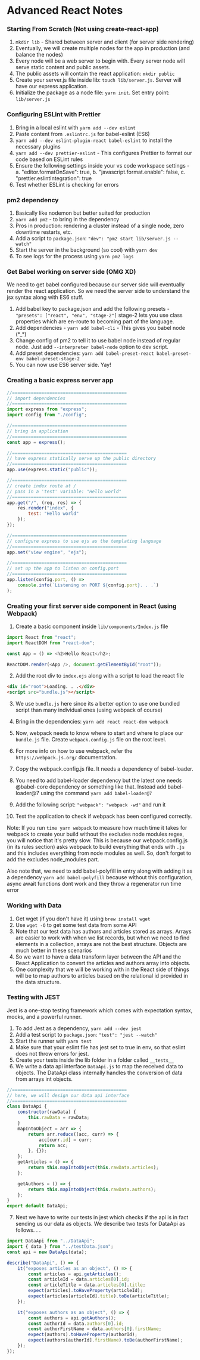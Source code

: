 # Advanced React Notes

### Starting From Scratch (Not using create-react-app)

1. `mkdir lib` - Shared between server and client (for server side rendering)
2. Eventually, we will create multiple nodes for the app in production (and balance the nodes)
3. Every node will be a web server to begin with. Every server node will serve static content and public assets.
4. The public assets will contain the react application: `mkdir public`
5. Create your server.js file inside lib: `touch lib/server.js`. Server will have our express application.
6. Initialize the package as a node file: `yarn init`. Set entry point: `lib/server.js`

### Configuring ESLint with Prettier

1. Bring in a local eslint with `yarn add --dev eslint`
2. Paste content from `.eslintrc.js` for babel-eslint (ES6)
3. `yarn add --dev eslint-plugin-react babel-eslint` to install the necessary plugins
4. `yarn add --dev prettier-eslint` - This configures Prettier to format our code based on ESLint rules
5. Ensure the following settings inside your vs code workspace settings -
   a. "editor.formatOnSave": true,
   b. "javascript.format.enable": false,
   c. "prettier.eslintIntegration": true
6. Test whether ESLint is checking for errors

### pm2 dependency

1. Basically like nodemon but better suited for production
2. `yarn add pm2` - to bring in the dependency
3. Pros in production: rendering a cluster instead of a single node, zero downtime restarts, etc.
4. Add a script to `package.json`: `"dev": "pm2 start lib/server.js --watch"`
5. Start the server in the background (so cool) with `yarn dev`
6. To see logs for the process using `yarn pm2 logs`

### Get Babel working on server side (OMG XD)

We need to get babel configured because our server side will eventually render the react application.
So we need the server side to understand the jsx syntax along with ES6 stuff.

1. Add babel key to package.json and add the following presets - `"presets": ["react", "env", "stage-2"]`
   stage-2 lets you use class properties which are en-route to becoming part of the language.
2. Add dependencies - `yarn add babel-cli` - This gives you babel node (\*\_\*)
3. Change config of pm2 to tell it to use babel node instead of regular node. Just add `--interpreter babel-node` option to dev script.
4. Add preset dependencies: `yarn add babel-preset-react babel-preset-env babel-preset-stage-2`
5. You can now use ES6 server side. Yay!

### Creating a basic express server app

```javascript
//===========================================
// import dependencies
//===========================================
import express from "express";
import config from "./config";

//===========================================
// bring in application
//===========================================
const app = express();

//===========================================
// have express statically serve up the public directory
//===========================================
app.use(express.static("public"));

//===========================================
// create index route at /
// pass in a 'test' variable: "Hello world"
//===========================================
app.get("/", (req, res) => {
    res.render("index", {
        test: "Hello world"
    });
});

//===========================================
// configure express to use ejs as the templating language
//===========================================
app.set("view engine", "ejs");

//===========================================
// set up the app to listen on config.port
//===========================================
app.listen(config.port, () =>
    console.info(`Listening on PORT ${config.port}. . .`)
);
```

### Creating your first server side component in React (using Webpack)

1. Create a basic component inside `lib/components/Index.js` file

```javascript
import React from "react";
import ReactDOM from "react-dom";

const App = () => <h2>Hello React</h2>;

ReactDOM.render(<App />, document.getElementById("root"));
```

2. Add the root div to `index.ejs` along with a script to load the react file

```html
<div id="root">Loading. . .</div>
<script src="bundle.js"></script>
```

3. We use `bundle.js` here since its a better option to use one bundled script than many individual ones (using webpack of course)

4. Bring in the dependencies: `yarn add react react-dom webpack`

5. Now, webpack needs to know where to start and where to place our `bundle.js` file. Create `webpack.config.js` file on the root level.

6. For more info on how to use webpack, refer the `https://webpack.js.org/` documentation.

7. Copy the webpack.config.js file. It needs a dependency of babel-loader.

8. You need to add babel-loader dependency but the latest one needs @babel-core dependency or something like that. Instead add babel-loader@7 using the command `yarn add babel-loader@7`

9. Add the following script: `"webpack": "webpack -wd"` and run it

10. Test the application to check if webpack has been configured correctly.

Note: If you run `time yarn webpack` to measure how much time it takes for webpack to create your build without the excludes node modules regex, you will notice that it's pretty slow. This is because our webpack.config.js (in its rules section) asks webpack to build everything that ends with `.js` and this includes everything from node modules as well.
So, don't forget to add the excludes node_modules part.

Also note that, we need to add babel-polyfill in entry along with adding it as a dependency `yarn add babel-polyfill` because without this configuration, async await functions dont work and they throw a regenerator run time error

### Working with Data

1. Get wget (if you don't have it) using `brew install wget`
2. Use `wget -O` to get some test data from some API
3. Note that our test data has authors and articles stored as arrays.
   Arrays are easier to work with when we list records, but when we need to find elements in a collection, arrays are not the best structure. Objects are much better in these scenarios
4. So we want to have a data transform layer between the API and the React Application to convert the articles and authors array into objects.
5. One complexity that we will be working with in the React side of things will be to map authors to articles based on the relational id provided in the data structure.

### Testing with JEST

Jest is a one-stop testing framework which comes with expectation syntax, mocks, and a powerful runner.

1. To add Jest as a dependency, `yarn add --dev jest`
2. Add a test script to `package.json`: `"test": "jest --watch"`
3. Start the runner with `yarn test`
4. Make sure that your eslint file has jest set to true in env, so that eslint does not throw errors for jest.
5. Create your tests inside the lib folder in a folder called `__tests__`
6. We write a data api interface `DataApi.js` to map the received data to objects. The DataApi class internally handles the conversion of data from arrays int objects.

```javascript
//===========================================
// here, we will design our data api interface
//===========================================
class DataApi {
    constructor(rawData) {
        this.rawData = rawData;
    }
    mapIntoObject = arr => {
        return arr.reduce((acc, curr) => {
            acc[curr.id] = curr;
            return acc;
        }, {});
    };
    getArticles = () => {
        return this.mapIntoObject(this.rawData.articles);
    };

    getAuthors = () => {
        return this.mapIntoObject(this.rawData.authors);
    };
}
export default DataApi;
```

7. Next we have to write our tests in jest which checks if the api is in fact sending us our data as objects. We describe two tests for DataApi as follows. . .

```javascript
import DataApi from "../DataApi";
import { data } from "../testData.json";
const api = new DataApi(data);

describe("DataApi", () => {
    it("exposes articles as an object", () => {
        const articles = api.getArticles();
        const articleId = data.articles[0].id;
        const articleTitle = data.articles[0].title;
        expect(articles).toHaveProperty(articleId);
        expect(articles[articleId].title).toBe(articleTitle);
    });

    it("exposes authors as an object", () => {
        const authors = api.getAuthors();
        const authorId = data.authors[0].id;
        const authorFirstName = data.authors[0].firstName;
        expect(authors).toHaveProperty(authorId);
        expect(authors[authorId].firstName).toBe(authorFirstName);
    });
});
```

